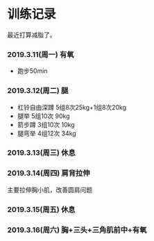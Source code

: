# 训练记录
最近打算减脂了。
### 2019.3.11(周一) 有氧 
* 跑步50min
### 2019.3.12(周二) 腿
* 杠铃自由深蹲 5组8次25kg+1组8次20kg
* 腿举 5组10次 90kg
* 箭步蹲 3组10次 10kg
* 腿弯举 4组12次 34kg
### 2019.3.13(周三) 休息
### 2019.3.14(周四) 肩背拉伸

 主要拉伸胸小肌，改善圆肩问题

### 2019.3.15(周五) 休息
### 2019.3.16(周六) 胸+三头+三角肌前中+有氧
